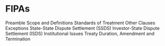 # FIPAs
Preamble
Scope and Definitions
Standards of Treatment
Other Clauses
Exceptions
State-State Dispute Settlement (SSDS)
Investor-State Dispute Settlement (ISDS)
Institutional Issues
Treaty Duration, Amendment and Termination
